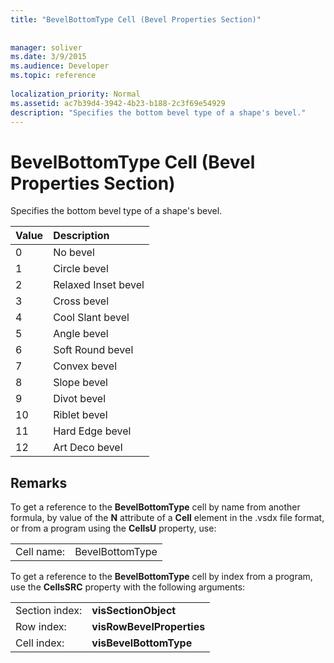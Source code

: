 ```yaml
---
title: "BevelBottomType Cell (Bevel Properties Section)"
 
 
manager: soliver
ms.date: 3/9/2015
ms.audience: Developer
ms.topic: reference
 
localization_priority: Normal
ms.assetid: ac7b39d4-3942-4b23-b188-2c3f69e54929
description: "Specifies the bottom bevel type of a shape's bevel."
---
```


# BevelBottomType Cell (Bevel Properties Section)

Specifies the bottom bevel type of a shape's bevel.
  
|**Value**|**Description**|
|:-----|:-----|
|0  <br/> |No bevel  <br/> |
|1  <br/> |Circle bevel  <br/> |
|2  <br/> |Relaxed Inset bevel  <br/> |
|3  <br/> |Cross bevel  <br/> |
|4  <br/> |Cool Slant bevel  <br/> |
|5  <br/> |Angle bevel  <br/> |
|6  <br/> |Soft Round bevel  <br/> |
|7  <br/> |Convex bevel  <br/> |
|8  <br/> |Slope bevel  <br/> |
|9  <br/> |Divot bevel  <br/> |
|10  <br/> |Riblet bevel  <br/> |
|11  <br/> |Hard Edge bevel  <br/> |
|12  <br/> |Art Deco bevel  <br/> |
   
## Remarks

To get a reference to the **BevelBottomType** cell by name from another formula, by value of the **N** attribute of a **Cell** element in the .vsdx file format, or from a program using the **CellsU** property, use: 
  
|||
|:-----|:-----|
| Cell name:  <br/> | BevelBottomType  <br/> |
   
To get a reference to the **BevelBottomType** cell by index from a program, use the **CellsSRC** property with the following arguments: 
  
|||
|:-----|:-----|
| Section index:  <br/> |**visSectionObject** <br/> |
| Row index:  <br/> |**visRowBevelProperties** <br/> |
| Cell index:  <br/> |**visBevelBottomType** <br/> |
   

